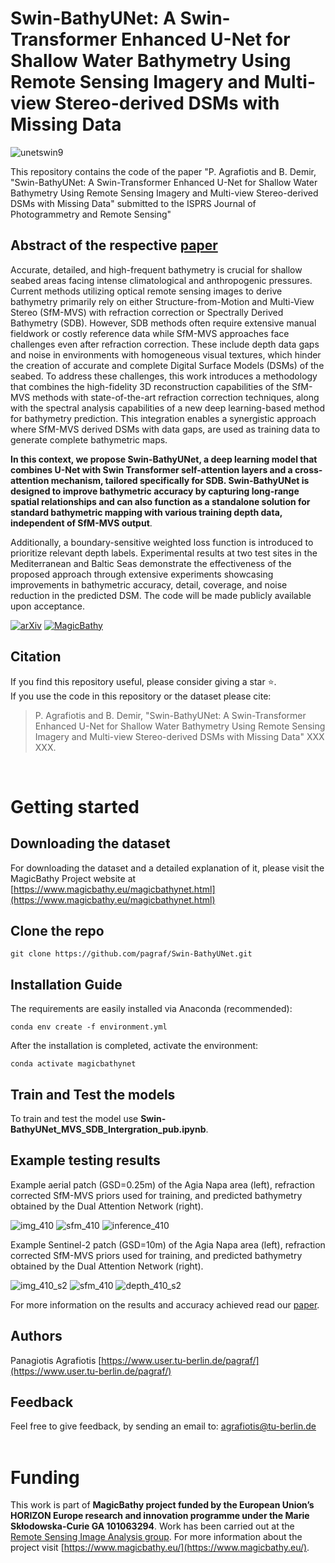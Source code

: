 # Swin-BathyUNet: A Swin-Transformer Enhanced U-Net for Shallow Water Bathymetry Using Remote Sensing Imagery and Multi-view Stereo-derived DSMs with Missing Data
![unetswin9](https://github.com/user-attachments/assets/e5198507-7491-4aff-9ac6-74764ecc5f5c)


This repository contains the code of the paper "P. Agrafiotis and B. Demir, "Swin-BathyUNet: A Swin-Transformer Enhanced U-Net for Shallow Water Bathymetry Using Remote Sensing Imagery and Multi-view Stereo-derived DSMs with Missing Data" submitted to the ISPRS Journal of Photogrammetry and Remote Sensing"<br />

## Abstract of the respective [paper](https://arxiv.org/abs/2405.15477)
Accurate, detailed, and high-frequent bathymetry is crucial for shallow seabed areas facing intense climatological and anthropogenic pressures. Current methods utilizing optical remote sensing images to derive bathymetry primarily rely on either Structure-from-Motion and Multi-View Stereo (SfM-MVS) with refraction correction or Spectrally Derived Bathymetry (SDB). However, SDB methods often require extensive manual fieldwork or costly reference data while SfM-MVS approaches face challenges even after refraction correction. These include depth data gaps and noise in environments with homogeneous visual textures, which hinder the creation of accurate and complete Digital Surface Models (DSMs) of the seabed. To address these challenges, this work introduces a methodology that combines the high-fidelity 3D reconstruction capabilities of the SfM-MVS methods with state-of-the-art refraction correction techniques, along with the spectral analysis capabilities of a new deep learning-based method for bathymetry prediction. This integration enables a synergistic approach where SfM-MVS derived DSMs with data gaps, are used as training data to generate complete bathymetric maps. 

**In this context, we propose Swin-BathyUNet, a deep learning model that combines U-Net with Swin Transformer self-attention layers and a cross-attention mechanism, tailored specifically for SDB. Swin-BathyUNet is designed to improve bathymetric accuracy by capturing long-range spatial relationships and can also function as a standalone solution for standard bathymetric mapping with various training depth data, independent of SfM-MVS output**. 

Additionally, a boundary-sensitive weighted loss function is introduced to prioritize relevant depth labels. Experimental results at two test sites in the Mediterranean and Baltic Seas demonstrate the effectiveness of the proposed approach through extensive experiments showcasing improvements in bathymetric accuracy, detail, coverage, and noise reduction in the predicted DSM. The code will be made publicly available upon acceptance.

[![arXiv](https://img.shields.io/badge/arXiv-Paper-<COLOR>.svg)](https://arxiv.org/abs/2405.15477) [![MagicBathy](https://img.shields.io/badge/MagicBathy-Project-red.svg)](https://www.magicbathy.eu)
<br />

## Citation

If you find this repository useful, please consider giving a star ⭐.<br />
If you use the code in this repository or the dataset please cite:

>P. Agrafiotis and B. Demir, "Swin-BathyUNet: A Swin-Transformer Enhanced U-Net for Shallow Water Bathymetry Using Remote Sensing Imagery and Multi-view Stereo-derived DSMs with Missing Data" XXX XXX.
<br />

# Getting started

## Downloading the dataset

For downloading the dataset and a detailed explanation of it, please visit the MagicBathy Project website at [https://www.magicbathy.eu/magicbathynet.html](https://www.magicbathy.eu/magicbathynet.html)

## Clone the repo

`git clone https://github.com/pagraf/Swin-BathyUNet.git`

## Installation Guide
The requirements are easily installed via Anaconda (recommended):

`conda env create -f environment.yml`

After the installation is completed, activate the environment:

`conda activate magicbathynet`

## Train and Test the models
To train and test the model use **Swin-BathyUNet_MVS_SDB_Intergration_pub.ipynb**.
 
## Example testing results
Example aerial patch (GSD=0.25m) of the Agia Napa area (left), refraction corrected SfM-MVS priors used for training, and predicted bathymetry obtained by the Dual Attention Network (right). 

![img_410](https://github.com/user-attachments/assets/85e891e3-70d0-46f1-bdbc-23df9fc6128c)
![sfm_410](https://github.com/user-attachments/assets/3f35fa83-4ec4-4eea-b714-3d49f62de928)
![inference_410](https://github.com/user-attachments/assets/dfbf6552-6eb0-4ef7-b3c3-ccd41f439c6c)


Example Sentinel-2 patch (GSD=10m) of the Agia Napa area (left), refraction corrected SfM-MVS priors used for training, and predicted bathymetry obtained by the Dual Attention Network (right). 

![img_410_s2](https://github.com/user-attachments/assets/2f02c6d4-4079-4ef6-b0a6-6c0bf678191c)
![sfm_410](https://github.com/user-attachments/assets/3f35fa83-4ec4-4eea-b714-3d49f62de928)
![depth_410_s2](https://github.com/user-attachments/assets/0c090aab-62a5-42c1-80bb-4be95556ff73)

For more information on the results and accuracy achieved read our [paper](https://www.magicbathy.eu/). 

## Authors
Panagiotis Agrafiotis [https://www.user.tu-berlin.de/pagraf/](https://www.user.tu-berlin.de/pagraf/)

## Feedback
Feel free to give feedback, by sending an email to: agrafiotis@tu-berlin.de
<br />
<br />

# Funding
This work is part of **MagicBathy project funded by the European Union’s HORIZON Europe research and innovation programme under the Marie Skłodowska-Curie GA 101063294**. Work has been carried out at the [Remote Sensing Image Analysis group](https://rsim.berlin/). For more information about the project visit [https://www.magicbathy.eu/](https://www.magicbathy.eu/).
